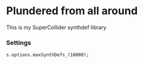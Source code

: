 # Plundered from all around


This is my SuperCollider synthdef library

### Settings

```
s.options.maxSynthDefs_(10000);
```
